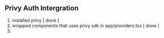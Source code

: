 ## Privy Auth Intergration

1. installed privy [ done ]
2. wrapped components that uses privy sdk in app/providers.tsx [ done ]
3. 


